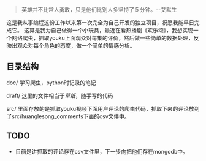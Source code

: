 > 英雄并不比常人勇敢，只是他们比别人多坚持了５分钟。--艾默生

这是我从事编程这份工作以来第一次完全为自己开发的独立项目，祝愿我能早日完成它。
这算是我为自己做得一个小玩具，最近在看热播剧《欢乐颂》，我想实现一个网络爬虫，抓取youku上面观众对每集的评价，然后做一些简单的数据处理，反映出观众对每个角色的态度，做一个简单的情感分析。

## 目录结构
doc/ 学习爬虫，python时记录的笔记

draft/ 这里的文件相当于*草纸*，随手写的代码

src/ 里面存放的是抓取youku视频下面用户评论的爬虫代码，抓取下来的评论放到了src/huanglesong_comments下面的csv文件中。

## TODO
* 目前是讲抓取的评论存在csv文件里，下一步向把他们存在mongodb中。
